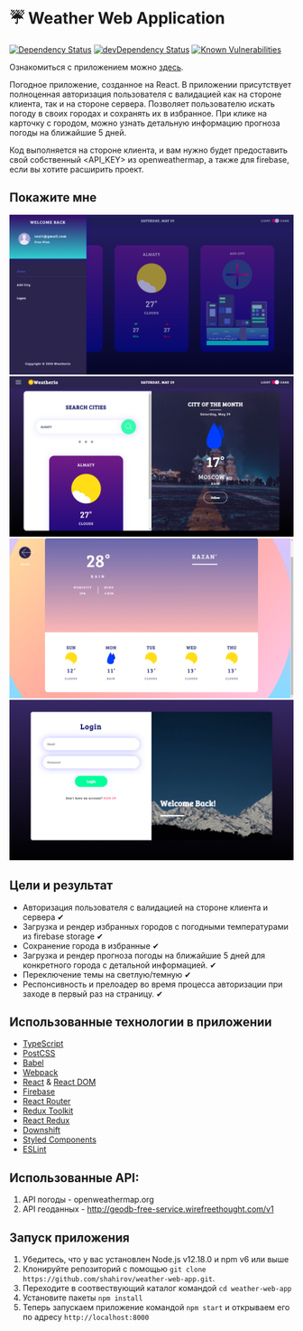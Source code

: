 # ☔️ Weather Web Application

[![Dependency Status](https://david-dm.org/shahirov/weather-web-app.svg)](https://david-dm.org/shahirov/weather-web-app)
[![devDependency Status](https://david-dm.org/shahirov/weather-web-app/dev-status.svg)](https://david-dm.org/shahirov/weather-web-app?type=dev)
[![Known Vulnerabilities](https://snyk.io/test/github/shahirov/weather-web-app/badge.svg)](https://snyk.io/test/github/shahirov/weather-web-app)

Ознакомиться с приложением можно [здесь](my-weather-web-app.surge.sh).

Погодное приложение, созданное на React. В приложении присутствует полноценная авторизация пользователя с валидацией как на стороне клиента, так и на стороне сервера. Позволяет пользователю искать погоду в своих городах и сохранять их в избранное. При клике на карточку с городом, можно узнать детальную информацию прогноза погоды на ближайшие 5 дней.

Код выполняется на стороне клиента, и вам нужно будет предоставить свой собственный <API_KEY> из openweathermap, а также для firebase, если вы хотите расширить проект.

## Покажите мне

![example](/screenshots/home-page.png)
![example](/screenshots/add-page.png)
![example](/screenshots/details-page.png)
![example](/screenshots/login-page.png)

## Цели и результат

- Авторизация пользователя с валидацией на стороне клиента и сервера ✔
- Загрузка и рендер избранных городов с погодными температурами из firebase storage ✔
- Сохранение города в избранные ✔
- Загрузка и рендер прогноза погоды на ближайшие 5 дней для конкретного города с детальной информацией. ✔
- Переключение темы на светлую/темную ✔
- Респонсивность и прелоадер во время процесса авторизации при заходе в первый раз на страницу. ✔

## Использованные технологии в приложении

- [TypeScript](https://www.typescriptlang.org/)
- [PostCSS](https://github.com/postcss/postcss)
- [Babel](https://github.com/babel/babel)
- [Webpack](https://github.com/webpack/webpack)
- [React](https://github.com/facebook/react) & [React DOM](https://github.com/facebook/react)
- [Firebase](https://github.com/firebase/firebase-js-sdk)
- [React Router](https://github.com/ReactTraining/react-router)
- [Redux Toolkit](https://github.com/reduxjs/redux-toolkit)
- [React Redux](https://github.com/reduxjs/react-redux)
- [Downshift](https://github.com/downshift-js/downshift)
- [Styled Components](https://github.com/styled-components)
- [ESLint](https://github.com/eslint/eslint)

## Использованные API:

1. API погоды - openweathermap.org
2. API геоданных - http://geodb-free-service.wirefreethought.com/v1

## Запуск приложения

1. Убедитесь, что у вас установлен Node.js v12.18.0 и npm v6 или выше
2. Клонируйте репозиторий с помощью `git clone https://github.com/shahirov/weather-web-app.git`.
3. Переходите в соотвествующий каталог командой `cd weather-web-app`<br />
4. Установите пакеты `npm install`<br />
5. Теперь запускаем приложение командой `npm start` и открываем его по адресу `http://localhost:8000`
